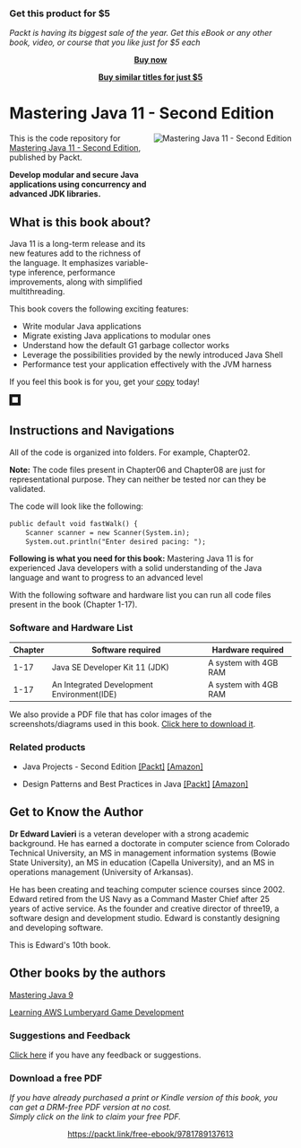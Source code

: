 
### Get this product for $5

<i>Packt is having its biggest sale of the year. Get this eBook or any other book, video, or course that you like just for $5 each</i>


<b><p align='center'>[Buy now](https://packt.link/9781789137613)</p></b>


<b><p align='center'>[Buy similar titles for just $5](https://subscription.packtpub.com/search)</p></b>


# Mastering Java 11 - Second Edition

<a href="https://www.packtpub.com/application-development/mastering-java-11-second-edition?utm_source=github&utm_medium=repository&utm_campaign=9781789137613 "><img src="https://dz13w8afd47il.cloudfront.net/sites/default/files/imagecache/ppv4_main_book_cover/10403_cover.png" alt="Mastering Java 11 - Second Edition" height="256px" align="right"></a>

This is the code repository for [Mastering Java 11 - Second Edition](https://www.packtpub.com/application-development/mastering-java-11-second-edition?utm_source=github&utm_medium=repository&utm_campaign=9781789137613 ), published by Packt.

**Develop modular and secure Java applications using concurrency and advanced JDK libraries.**

## What is this book about?
Java 11 is a long-term release and its new features add to the richness of the language. It emphasizes variable-type inference, performance improvements, along with simplified multithreading.

This book covers the following exciting features:
* Write modular Java applications 
* Migrate existing Java applications to modular ones 
* Understand how the default G1 garbage collector works 
* Leverage the possibilities provided by the newly introduced Java Shell 
* Performance test your application effectively with the JVM harness 


If you feel this book is for you, get your [copy](https://www.amazon.com/dp/1789137616) today!

<a href="https://www.packtpub.com/?utm_source=github&utm_medium=banner&utm_campaign=GitHubBanner"><img src="https://raw.githubusercontent.com/PacktPublishing/GitHub/master/GitHub.png" 
alt="https://www.packtpub.com/" border="5" /></a>

## Instructions and Navigations
All of the code is organized into folders. For example, Chapter02.

**Note:**
The code files present in Chapter06 and Chapter08 are just for representational purpose. They can neither be tested nor can they be validated.

The code will look like the following:
```
public default void fastWalk() {
    Scanner scanner = new Scanner(System.in);
    System.out.println("Enter desired pacing: ");
```

**Following is what you need for this book:**
Mastering Java 11 is for experienced Java developers with a solid understanding of the Java language and want to progress to an advanced level

With the following software and hardware list you can run all code files present in the book (Chapter 1-17).
### Software and Hardware List
| Chapter | Software required | Hardware required |
| -------- | ------------------------------------ | ----------------------------------- |
|1-17|Java SE Developer Kit 11 (JDK)|A system with 4GB RAM|
|1-17|An Integrated Development Environment(IDE)|A system with 4GB RAM|


We also provide a PDF file that has color images of the screenshots/diagrams used in this book. [Click here to download it](https://www.packtpub.com/sites/default/files/downloads/9781789137613_ColorImages.pdf).

### Related products
* Java Projects - Second Edition [[Packt]](https://www.packtpub.com/application-development/java-projects-second-edition?utm_source=github&utm_medium=repository&utm_campaign=9781789131895 ) [[Amazon]](https://www.amazon.com/dp/B07G1B4R8B)

* Design Patterns and Best Practices in Java [[Packt]](https://www.packtpub.com/application-development/design-patterns-and-best-practices-java?utm_source=github&utm_medium=repository&utm_campaign=9781786463593 ) [[Amazon]](https://www.amazon.com/dp/B01K7M4U1U)

## Get to Know the Author
**Dr Edward Lavieri**
is a veteran developer with a strong academic background. He has earned a doctorate in computer science from Colorado Technical University, an MS in management information systems (Bowie State University), an MS in education (Capella University), and an MS in operations management (University of Arkansas).

He has been creating and teaching computer science courses since 2002. Edward retired from the US Navy as a Command Master Chief after 25 years of active service. As the founder and creative director of three19, a software design and development studio. Edward is constantly designing and developing software. 

This is Edward's 10th book.

## Other books by the authors
[Mastering Java 9](https://www.packtpub.com/application-development/mastering-java-9?utm_source=github&utm_medium=repository&utm_campaign=9781786468734)

[Learning AWS Lumberyard Game Development](https://www.packtpub.com/game-development/learning-aws-lumberyard-game-development?utm_source=github&utm_medium=repository&utm_campaign=9781786460868)

### Suggestions and Feedback
[Click here](https://docs.google.com/forms/d/e/1FAIpQLSdy7dATC6QmEL81FIUuymZ0Wy9vH1jHkvpY57OiMeKGqib_Ow/viewform) if you have any feedback or suggestions.


### Download a free PDF

 <i>If you have already purchased a print or Kindle version of this book, you can get a DRM-free PDF version at no cost.<br>Simply click on the link to claim your free PDF.</i>
<p align="center"> <a href="https://packt.link/free-ebook/9781789137613">https://packt.link/free-ebook/9781789137613 </a> </p>